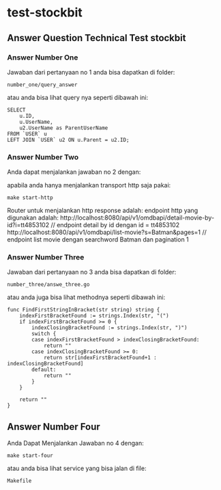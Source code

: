# test-stockbit

## Answer Question Technical Test stockbit

### Answer Number One 

Jawaban dari pertanyaan no 1 anda bisa dapatkan di folder: 
    
    number_one/query_answer

atau anda bisa lihat query nya seperti dibawah ini:
    
    SELECT 
        u.ID, 
        u.UserName, 
        u2.UserName as ParentUserName 
    FROM `USER` u 
    LEFT JOIN `USER` u2 ON u.Parent = u2.ID;

### Answer Number Two

Anda dapat menjalankan jawaban no 2 dengan:

apabila anda hanya menjalankan transport http saja pakai:

    make start-http

Router untuk menjalankan http response adalah:
    endpoint http yang digunakan adalah:
        http://localhost:8080/api/v1/omdbapi/detail-movie-by-id?i=tt4853102 // endpoint detail by id dengan id = tt4853102
        http://localhost:8080/api/v1/omdbapi/list-movie?s=Batman&pages=1 // endpoint list movie dengan searchword Batman dan pagination 1
### Answer Number Three

Jawaban dari pertanyaan no 3 anda bisa dapatkan di folder:

    number_three/answe_three.go

atau anda juga bisa lihat methodnya seperti dibawah ini:

    func FindFirstStringInBracket(str string) string {
        indexFirstBracketFound := strings.Index(str, "(")
        if indexFirstBracketFound >= 0 {
            indexClosingBracketFound := strings.Index(str, ")")
            switch {
            case indexFirstBracketFound > indexClosingBracketFound:
                return ""
            case indexClosingBracketFound >= 0:
                return str[indexFirstBracketFound+1 : indexClosingBracketFound]
            default:
                return ""
            }
        }

        return ""
    }

## Answer Number Four

Anda Dapat Menjalankan Jawaban no 4 dengan:

    make start-four

atau anda bisa lihat service yang bisa jalan di file:

    Makefile